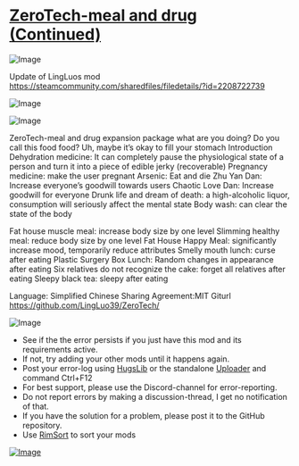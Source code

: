# [ZeroTech-meal and drug (Continued)](https://steamcommunity.com/sharedfiles/filedetails/?id=2609652816)

![Image](https://i.imgur.com/buuPQel.png)

Update of LingLuos mod
https://steamcommunity.com/sharedfiles/filedetails/?id=2208722739

![Image](https://i.imgur.com/CN9Rs5X.png)
	
![Image](https://i.imgur.com/Z4GOv8H.png)

ZeroTech-meal and drug expansion package
what are you doing? Do you call this food food? Uh, maybe it’s okay to fill your stomach
Introduction
Dehydration medicine: It can completely pause the physiological state of a person and turn it into a piece of edible jerky (recoverable)
Pregnancy medicine: make the user pregnant
Arsenic: Eat and die
Zhu Yan Dan: Increase everyone’s goodwill towards users
Chaotic Love Dan: Increase goodwill for everyone
Drunk life and dream of death: a high-alcoholic liquor, consumption will seriously affect the mental state
Body wash: can clear the state of the body

Fat house muscle meal: increase body size by one level
Slimming healthy meal: reduce body size by one level
Fat House Happy Meal: significantly increase mood, temporarily reduce attributes
Smelly mouth lunch: curse after eating
Plastic Surgery Box Lunch: Random changes in appearance after eating
Six relatives do not recognize the cake: forget all relatives after eating
Sleepy black tea: sleepy after eating


Language: Simplified Chinese
Sharing Agreement:MIT
Giturl https://github.com/LingLuo39/ZeroTech/

![Image](https://i.imgur.com/PwoNOj4.png)



-  See if the the error persists if you just have this mod and its requirements active.
-  If not, try adding your other mods until it happens again.
-  Post your error-log using [HugsLib](https://steamcommunity.com/workshop/filedetails/?id=818773962) or the standalone [Uploader](https://steamcommunity.com/sharedfiles/filedetails/?id=2873415404) and command Ctrl+F12
-  For best support, please use the Discord-channel for error-reporting.
-  Do not report errors by making a discussion-thread, I get no notification of that.
-  If you have the solution for a problem, please post it to the GitHub repository.
-  Use [RimSort](https://github.com/RimSort/RimSort/releases/latest) to sort your mods

 

[![Image](https://img.shields.io/github/v/release/emipa606/ZeroTechMealAndDrug?label=latest%20version&style=plastic&color=9f1111&labelColor=black)](https://steamcommunity.com/sharedfiles/filedetails/changelog/2609652816)
